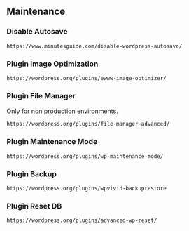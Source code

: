 ## Maintenance
### Disable Autosave
```
https://www.minutesguide.com/disable-wordpress-autosave/
```
### Plugin Image Optimization
```
https://wordpress.org/plugins/ewww-image-optimizer/
```
### Plugin File Manager
Only for non production environments.
```
https://wordpress.org/plugins/file-manager-advanced/
```

### Plugin Maintenance Mode
```
https://wordpress.org/plugins/wp-maintenance-mode/
```

### Plugin Backup
```
https://wordpress.org/plugins/wpvivid-backuprestore
```
### Plugin Reset DB
```
https://wordpress.org/plugins/advanced-wp-reset/
```
